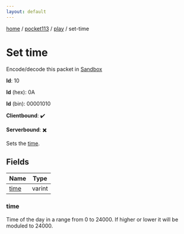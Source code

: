 ```yaml
---
layout: default
---
```


[home](/)  /  [pocket113](/protocol/pocket113)  /  [play](/protocol/pocket113/play)  /  set-time

# Set time

Encode/decode this packet in [Sandbox](../../../sandbox/pocket113#Play.SetTime)

**Id**: 10

**Id** (hex): 0A

**Id** (bin): 00001010

**Clientbound**: ✔️

**Serverbound**: ✖️

Sets the [time](http://minecraft.gamepedia.com/Day-night_cycle).

## Fields

Name | Type
---|---
[time](#time) | varint

### time

Time of the day in a range from 0 to 24000. If higher or lower it will be moduled to 24000.

